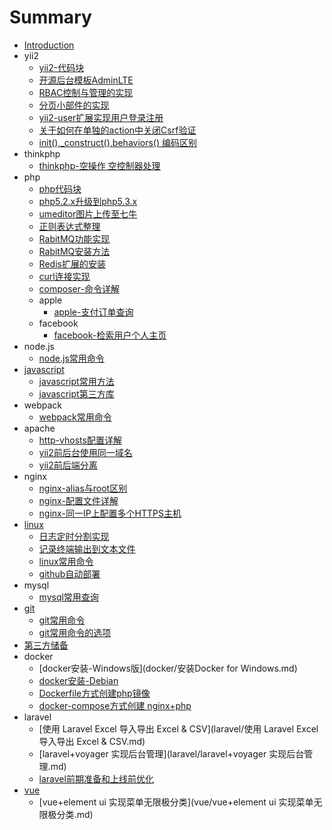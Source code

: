 # Summary

* [Introduction](README.md)
* yii2
  * [yii2-代码块](yii2/yii2代码块.md)
  * [开源后台模板AdminLTE](yii2/使用开源后台模板adminlte.md)
  * [RBAC控制与管理的实现](yii2/后台实现rbac权限管理方法.md)
  * [分页小部件的实现](yii2/分页小部件的实现.md)
  * [yii2-user扩展实现用户登录注册](yii2/yii2-user扩展实现用户登录注册.md)
  * [关于如何在单独的action中关闭Csrf验证](yii2/在单独的action中关闭csrf验证.md)
  * [init\(\),\_construct\(\),behaviors\(\) 编码区别](yii2/init%28%29,_construct%28%29,behaviors%28%29编码区别.md)
* thinkphp
  * [thinkphp-空操作 空控制器处理](thinkphp/thinkphp-空操作-空控制器处理.md)
* php
  * [php代码块](php/php代码块.md)
  * [php5.2.x升级到php5.3.x](php/php5.2.x升级到php5.3.x.md)
  * [umeditor图片上传至七牛](php/umeditor图片上传至七牛.md)
  * [正则表达式整理](php/正则表达式整理.md)
  * [RabitMQ功能实现](php/rabbitmq功能实现.md)
  * [RabitMQ安装方法](php/rabbitmq安装方法.md)
  * [Redis扩展的安装](php/redis扩展的安装.md)
  * [curl连接实现](php/curl连接实现.md)
  * [composer-命令详解](php/composer常用命令.md)
  * apple
    * [apple-支付订单查询](php/apple/apple支付订单查询.md)
  * facebook
    * [facebook-检索用户个人主页](php/facebook/facebook检索用户个人主页.md)
* node.js
  * [node.js常用命令](node.js/Node.js-常用命令.md)
* [javascript](javascript.md)
  * [javascript常用方法](javascript/javascript常用方法.md)
  * [javascript第三方库](javascript/javascript第三方库.md)
* webpack
  * [webpack常用命令](webpack/webpack-常用命令.md)
* apache
  * [http-vhosts配置详解](apche/http-vhosts配置详解.md)
  * [yii2前后台使用同一域名](apche/yii2前后台使用同一域名.md)
  * [yii2前后端分离](apche/yii2前后端分离.md)
* nginx
  * [nginx-alias与root区别](nginx/nginx-alias与root区别.md)
  * [nginx-配置文件详解](nginx/nginx-.md)
  * [nginx-同一IP上配置多个HTTPS主机](nginx/nginx-同一IP配置多个https主机.md)
* [linux](linux.md)
  * [日志定时分割实现](linux/日志定时分割实现.md)
  * [记录终端输出到文本文件](linux/记录终端输出到文本文件.md)
  * [linux常用命令](linux/linux常用命令.md)
  * [github自动部署](linux/github自动部署.md)
* mysql
  * [mysql常用查询](mysql/mysql常用查询.md)
* [git](git.md)
  * [git常用命令](git/git常用命令.md)
  * [git常用命令的选项](git/git常用命令选项.md)
* [第三方储备](third_party_reserves/第三方储备.md)
* docker
  * [docker安装-Windows版](docker/安装Docker for Windows.md)
  * [docker安装-Debian](docker/docker安装-debian.md)
  * [Dockerfile方式创建php镜像](docker/dockerfile创建镜像.md)
  * [docker-compose方式创建 nginx+php](docker/docker-compose方式创建nginx+php.md)
* laravel
  * [使用 Laravel Excel 导入导出 Excel & CSV](laravel/使用 Laravel Excel 导入导出 Excel & CSV.md)
  * [laravel+voyager 实现后台管理](laravel/laravel+voyager 实现后台管理.md)
  * [laravel前期准备和上线前优化](laravel/laravel前期准备和上线前优化.md)
* [vue](vue.md)
  * [vue+element ui 实现菜单无限极分类](vue/vue+element ui 实现菜单无限极分类.md)

